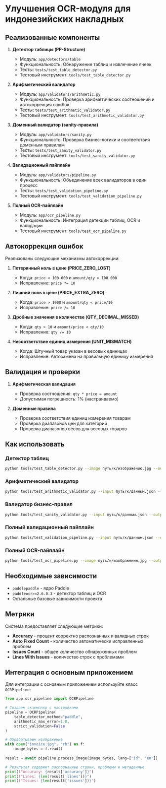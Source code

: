# Улучшения OCR-модуля для индонезийских накладных

## Реализованные компоненты

1. **Детектор таблицы (PP-Structure)**
   - Модуль: `app/detectors/table`
   - Функциональность: Обнаружение таблиц и извлечение ячеек
   - Тесты: `tests/test_table_detector.py`
   - Тестовый инструмент: `tools/test_table_detector.py`

2. **Арифметический валидатор**
   - Модуль: `app/validators/arithmetic.py`
   - Функциональность: Проверка арифметических соотношений и автокоррекция ошибок
   - Тесты: `tests/test_arithmetic_validator.py`
   - Тестовый инструмент: `tools/test_arithmetic_validator.py`

3. **Доменный валидатор (sanity-правила)**
   - Модуль: `app/validators/sanity.py`
   - Функциональность: Проверка бизнес-логики и соответствия доменным правилам
   - Тесты: `tests/test_sanity_validator.py`
   - Тестовый инструмент: `tools/test_sanity_validator.py`

4. **Валидационный пайплайн**
   - Модуль: `app/validators/pipeline.py`
   - Функциональность: Объединение всех валидаторов в один процесс
   - Тесты: `tests/test_validation_pipeline.py`
   - Тестовый инструмент: `tools/test_validation_pipeline.py`

5. **Полный OCR-пайплайн**
   - Модуль: `app/ocr_pipeline.py`
   - Функциональность: Интеграция детекции таблиц, OCR и валидации
   - Тестовый инструмент: `tools/test_ocr_pipeline.py`

## Автокоррекция ошибок

Реализованы следующие механизмы автокоррекции:

1. **Потерянный ноль в цене (PRICE_ZERO_LOST)**
   - Когда: `price < 100 000` и `amount/qty > 100 000`
   - Исправление: `price *= 10`

2. **Лишний ноль в цене (PRICE_EXTRA_ZERO)**
   - Когда: `price > 1000` и `amount/qty < price/10`
   - Исправление: `price /= 10`

3. **Дробные значения в количестве (QTY_DECIMAL_MISSED)**
   - Когда: `qty > 10` и `amount/price < qty/10`
   - Исправление: `qty /= 10`

4. **Несоответствие единиц измерения (UNIT_MISMATCH)**
   - Когда: Штучный товар указан в весовых единицах
   - Исправление: Автозамена на правильную единицу измерения

## Валидация и проверки

1. **Арифметическая валидация**
   - Проверка соотношения: `qty * price = amount`
   - Допустимая погрешность: 1% (настраиваемо)

2. **Доменные правила**
   - Проверка соответствия единиц измерения товарам
   - Проверка диапазонов цен для категорий
   - Проверка диапазонов весов для весовых товаров

## Как использовать

### Детектор таблиц

```bash
python tools/test_table_detector.py --image путь/к/изображению.jpg --output результат.jpg --cells-dir ячейки/
```

### Арифметический валидатор

```bash
python tools/test_arithmetic_validator.py --input путь/к/данным.json --output результат.json
```

### Валидатор бизнес-правил

```bash
python tools/test_sanity_validator.py --input путь/к/данным.json --output результат.json --strict
```

### Полный валидационный пайплайн

```bash
python tools/test_validation_pipeline.py --input путь/к/данным.json --output результат.json
```

### Полный OCR-пайплайн

```bash
python tools/test_ocr_pipeline.py --image путь/к/изображению.jpg --output результат.json --lang id,en
```

## Необходимые зависимости

- `paddlepaddle` - ядро Paddle
- `paddleocr>=2.6.0.3` - детектор таблиц и OCR
- Остальные базовые зависимости проекта

## Метрики

Система предоставляет следующие метрики:

- **Accuracy** - процент корректно распознанных и валидных строк
- **Auto Fixed Count** - количество автоматически исправленных проблем
- **Issues Count** - общее количество обнаруженных проблем
- **Lines With Issues** - количество строк с проблемами

## Интеграция с основным приложением

Для интеграции с основным приложением используйте класс `OCRPipeline`:

```python
from app.ocr_pipeline import OCRPipeline

# Создаем экземпляр с настройками
pipeline = OCRPipeline(
    table_detector_method="paddle",
    arithmetic_max_error=1.0,
    strict_validation=False
)

# Обрабатываем изображение
with open("invoice.jpg", "rb") as f:
    image_bytes = f.read()
    
result = await pipeline.process_image(image_bytes, lang=["id", "en"])

# Результат содержит распознанные строки, проблемы и метаданные
print(f"Accuracy: {result['accuracy']}")
print(f"Lines: {len(result['lines'])}")
print(f"Issues: {len(result['issues'])}")
``` 